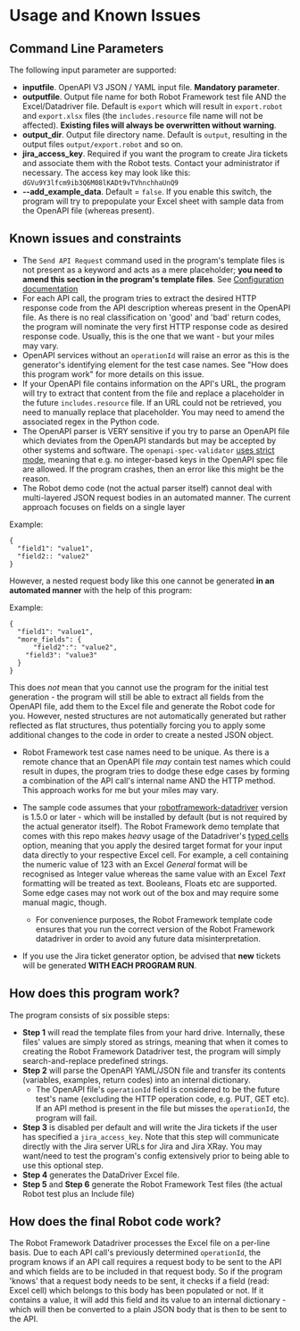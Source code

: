 # Usage and Known Issues

## Command Line Parameters

The following input parameter are supported:

- __inputfile__. OpenAPI V3 JSON / YAML input file. __Mandatory parameter__.
- __outputfile__. Output file name for both Robot Framework test file AND the Excel/Datadriver file. Default is ``export`` which will result in ``export.robot`` and ``export.xlsx`` files (the ``includes.resource`` file name will not be affected). __Existing files will always be overwritten without warning__.
- __output_dir__. Output file directory name. Default is ``output``, resulting in the output files ``output/export.robot`` and so on.
- __jira_access_key__. Required if you want the program to create Jira tickets and associate them with the Robot tests. Contact your administrator if necessary. The access key may look like this: ``dGVu9Y3lfcm9ib3Q6M08lKADt9vTVhnchhaUnQ9``
- __--add_example_data__. Default = ``false``. If you enable this switch, the program will try to prepopulate your Excel sheet with sample data from the OpenAPI file (whereas present).

## Known issues and constraints

- The ``Send API Request``  command used in the program's template files is not present as a keyword and acts as a mere placeholder; __you need to amend this section in the program's template files__. See [Configuration documentation](CONFIGURATION.md)
- For each API call, the program tries to extract the desired HTTP response code from the API description whereas present in the OpenAPI file. As there is no real classification on 'good' and 'bad' return codes, the program will nominate the very first HTTP response code as desired response code. Usually, this is the one that we want - but your miles may vary.
- OpenAPI services without an ``operationId`` will raise an error as this is the generator's identifying element for the test case names. See "How does this program work" for more details on this issue.
- If your OpenAPI file contains information on the API's URL, the program will try to extract that content from the file and replace a placeholder in the future ``includes.resource`` file. If an URL could not be retrieved, you need to manually replace that placeholder. You may need to amend the associated regex in the Python code.
- The OpenAPI parser is VERY sensitive if you try to parse an OpenAPI file which deviates from the OpenAPI standards but may be accepted by other systems and software. The ``openapi-spec-validator`` [uses strict mode](https://github.com/RonnyPfannschmidt/prance#compatibility), meaning that e.g. no integer-based keys in the OpenAPI spec file are allowed. If the program crashes, then an error like this might be the reason.
- The Robot demo code (not the actual parser itself) cannot deal with multi-layered JSON request bodies in an automated manner. The current approach focuses on fields on a single layer

Example:

    {
      "field1": "value1",
      "field2:: "value2"
    }

However, a nested request body like this one cannot be generated __in an automated manner__ with the help of this program:

Example:

    {
      "field1": "value1",
      "more_fields": {
          "field2":": "value2",
        "field3": "value3"
      }
    }

This does _not_ mean that you cannot use the program for the initial test generation - the program will still be able to extract all fields from the OpenAPI file, add them to the Excel file and generate the Robot code for you. However, nested structures are not automatically generated but rather reflected as flat structures, thus potentially forcing you to apply some additional changes to the code in order to create a nested JSON object.

- Robot Framework test case names need to be unique. As there is a remote chance that an OpenAPI file _may_ contain test names which could result in dupes, the program tries to dodge these edge cases by forming a combination of the API call's internal name AND the HTTP method. This approach works for me but your miles may vary.

- The sample code assumes that your [robotframework-datadriver](https://github.com/Snooz82/robotframework-datadriver) version is 1.5.0 or later - which will be installed by default (but is not required by the actual generator itself). The Robot Framework demo template that comes with this repo makes _heavy_ usage of the Datadriver's [typed cells](https://github.com/Snooz82/robotframework-datadriver#ms-excel-and-typed-cells) option, meaning that you apply the desired target format for your input data directly to your respective Excel cell. For example, a cell containing the numeric value of 123 with an Excel _General_ format will be recognised as Integer value whereas the same value with an Excel _Text_ formatting will be treated as text. Booleans, Floats etc are supported. Some edge cases may not work out of the box and may require some manual magic, though.
    - For convenience purposes, the Robot Framework template code ensures that you run the correct version of the Robot Framework datadriver in order to avoid any future data misinterpretation.
- If you use the Jira ticket generator option, be advised that __new__ tickets will be generated __WITH EACH PROGRAM RUN__.

## How does this program work?

The program consists of six possible steps:

- __Step 1__ will read the template files from your hard drive. Internally, these files' values are simply stored as strings, meaning that when it comes to creating the Robot Framework Datadriver test, the program will simply search-and-replace predefined strings.
- __Step 2__ will parse the OpenAPI YAML/JSON file and transfer its contents (variables, examples, return codes) into an internal dictionary.
  - The OpenAPI file's ``operationId`` field is considered to be the future test's name (excluding the HTTP operation code, e.g. PUT, GET etc). If an  API method is present in the file but misses the ``operationId``, the program will fail.
- __Step 3__ is disabled per default and will write the Jira tickets if the user has specified a ``jira_access_key``. Note that this step will communicate directly with the Jira server URLs for Jira and Jira XRay. You may want/need to test the program's config extensively prior to being able to use this optional step.
- __Step 4__ generates the DataDriver Excel file.
- __Step 5__ and __Step 6__ generate the Robot Framework Test files (the actual Robot test plus an Include file)

## How does the final Robot code work?

The Robot Framework Datadriver processes the Excel file on a per-line basis. Due to each API call's previously determined ``operationId``, the program knows if an API call requires a request body to be sent to the API and which fields are to be included in that request body. So if the program 'knows' that a request body needs to be sent, it checks if a field (read: Excel cell) which belongs to this body has been populated or not. If it contains a value, it will add this field and its value to an internal dictionary - which will then be converted to a plain JSON body that is then to be sent to the API.

